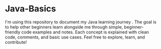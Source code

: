 # Java-Basics
I'm using this repository to document my Java learning journey . The goal is to help other beginners learn alongside me through simple, beginner-friendly code examples and notes. Each concept is explained with clean code, comments, and basic use cases. Feel free to explore, learn, and contribute!
